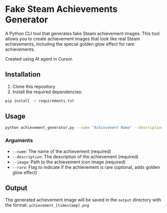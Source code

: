 # Fake Steam Achievements Generator

A Python CLI tool that generates fake Steam achievement images. This tool allows you to create achievement images that look  like real Steam achievements, including the special golden glow effect for rare achievements.

Created using AI agent in Cursor.


## Installation

1. Clone this repository
2. Install the required dependencies:

```bash
pip install -r requirements.txt
```

## Usage

```bash
python achievement_generator.py --name "Achievement Name" --description "Achievement description text" --image path/to/image.png --rare
```

### Arguments

- `--name`: The name of the achievement (required)
- `--description`: The description of the achievement (required)
- `--image`: Path to the achievement icon image (required)
- `--rare`: Flag to indicate if the achievement is rare (optional, adds golden glow effect)

## Output

The generated achievement image will be saved in the `output` directory with the format: `achievement_[timestamp].png` 